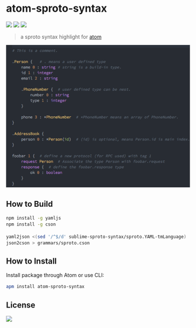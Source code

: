 atom-sproto-syntax
===============

[![](https://img.shields.io/travis/m2q1n9/atom-sproto-syntax.svg?style=flat-square)](https://travis-ci.org/m2q1n9/atom-sproto-syntax)
[![](https://img.shields.io/apm/v/atom-sproto-syntax.svg?style=flat-square)](https://atom.io/packages/atom-sproto-syntax)
[![](https://img.shields.io/apm/dm/atom-sproto-syntax.svg?style=flat-square)](https://atom.io/packages/atom-sproto-syntax)

> a sproto syntax highlight for [atom](https://atom.io/)

![](https://raw.githubusercontent.com/m2q1n9/atom-sproto-syntax/master/test.png)

How to Build
------------

```bash
npm install -g yamljs
npm install -g cson

yaml2json <(sed '/^$/d' sublime-sproto-syntax/sproto.YAML-tmLanguage) |\
json2cson > grammars/sproto.cson
```

How to Install
--------------

Install package through Atom or use CLI:

```bash
apm install atom-sproto-syntax
```

License
-------

[![](https://img.shields.io/apm/l/atom-sproto-syntax.svg?style=flat-square)](https://atom.io/packages/atom-sproto-syntax)
